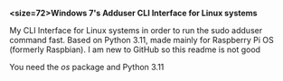 **<size=72>Windows 7's Adduser CLI Interface for Linux systems**

My CLI Interface for Linux systems in order to run the sudo adduser command fast. Based on Python 3.11, made mainly for Raspberry Pi OS (formerly Raspbian).
I am new to GitHub so this readme is not good

You need the *os* package and Python 3.11
